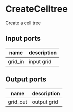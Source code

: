 
# CreateCelltree
Create a cell tree

## Input ports
|name|description|
|-|-|
|grid_in|input grid|



## Output ports
|name|description|
|-|-|
|grid_out|output grid|
